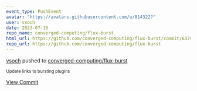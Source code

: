 ```yaml
---
event_type: PushEvent
avatar: "https://avatars.githubusercontent.com/u/814322?"
user: vsoch
date: 2023-07-16
repo_name: converged-computing/flux-burst
html_url: https://github.com/converged-computing/flux-burst/commit/6379ddb3a1bf5e146158065ad75e4d4f7430050d
repo_url: https://github.com/converged-computing/flux-burst
---
```


<a href='https://github.com/vsoch' target='_blank'>vsoch</a> pushed to <a href='https://github.com/converged-computing/flux-burst' target='_blank'>converged-computing/flux-burst</a>

<small>Update links to bursting plugins</small>

<a href='https://github.com/converged-computing/flux-burst/commit/6379ddb3a1bf5e146158065ad75e4d4f7430050d' target='_blank'>View Commit</a>